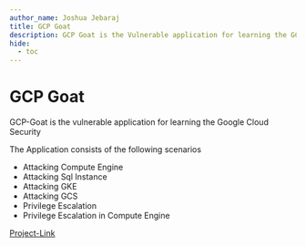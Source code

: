 ```yaml
---
author_name: Joshua Jebaraj
title: GCP Goat 
description: GCP Goat is the Vulnerable application for learning the GCP Security
hide:
  - toc
---
```


# GCP Goat

GCP-Goat is the vulnerable application for learning the Google Cloud Security

The Application consists of the following scenarios

* Attacking Compute Engine
* Attacking Sql Instance
* Attacking GKE
* Attacking GCS
* Privilege Escalation
* Privilege Escalation in Compute Engine


[Project-Link](https://gcpgoat.joshuajebaraj.com/) 